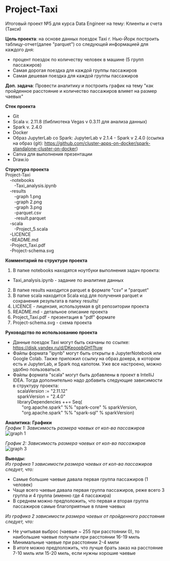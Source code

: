# Project-Taxi
Итоговый проект №5 для курса Data Engineer на тему: Клиенты и счета (Такси)

**Цель проекта**: на основе данных поездок Taxi г. Нью-Йорк построить таблицу-отчет(далее "parquet") со следующей информацией для каждого дня:
 * процент поездок по количеству человек в машине (5 групп пассажиров)
 * Самая дорогая поездка для каждой группы пассажиров
 * Самая дешевая поездка для каждой группы пассажиров

**Доп. задача**: Провести аналитику и построить график на тему "как пройденное расстояние и количество пассажиров влияет на размер чаевых"

**Стек проекта**
 * Git
 * Scala v. 2.11.8 (библиотека Vegas v 0.3.11 для анализа данных)
 * Spark v. 2.4.0
 * Docker
 * Образ JupyterLab со Spark: JupyterLab v 2.1.4 - Spark v 2.4.0 (ссылка на образ (git): https://github.com/cluster-apps-on-docker/spark-standalone-cluster-on-docker)
 * Canva для выполнения презентации
 * Draw.io

**Структура проекта** <br>
Project-Taxi<br>
&emsp;-notebooks <br>
&emsp;&emsp;-Taxi_analysis.ipynb <br>
&emsp;-results <br>
&emsp;&emsp;-graph 1.png <br>
&emsp;&emsp;-graph 2.png <br>
&emsp;&emsp;-graph 3.png <br>
&emsp;&emsp;-parquet.csv <br>
&emsp;&emsp;-result.parquet <br>
&emsp;-scala <br>
&emsp;&emsp;-Project_5.scala <br>
&emsp;-LICENCE <br>
&emsp;-README.md <br>
&emsp;-Project_Taxi.pdf <br>
&emsp;-Project-schema.svg <br>

**Комментарий по структуре проекта**
1) В папке notebooks находятся ноутбуки выполнения задач проекта:
 * Taxi_analysis.ipynb - задание по аналитике данных
2) В папке results находится parquet в формате "csv" и "parquet"
3) В папке scala находится Scala код для получения parquet и сохранения результата в папку results/
4) LICENCE - лицензия, используемая в git репозитории проекта
5) README.md - детальное описание проекта
6) Project_Taxi.pdf - презентация в "pdf" формате
7) Project-schema.svg - схема проекта

**Руководство по использованию проекта**
 * Данные поездок Taxi могут быть скачаны по ссылке: https://disk.yandex.ru/d/DKeoopbGH1Ttuw
 * Файлы формата "ipynb" могут быть открыты в JupyterNotebook или Google Colab. Также приложил ссылку на образ докера, в котором есть и JupyterLab, и Spark под капотом. Уже все настроено, можно удобно пользоваться.
 * Файлы формата "scala" могут быть добавлены в проект в IntelliJ IDEA. Тогда дополнительно надо добавить следующие зависимости в структуру проекта: <br>
&emsp;scalaVersion := "2.11.12" <br>
&emsp;sparkVersion = "2.4.0" <br>
&emsp;libraryDependencies ++= Seq( <br>
&emsp;&emsp;"org.apache.spark" %% "spark-core" % sparkVersion, <br>
&emsp;&emsp;"org.apache.spark" %% "spark-sql" % sparkVersion)

**Аналитика: Графики** <br>
*График 1: Зависимость размера чаевых от кол-ва пассажиров*
![graph 1](https://user-images.githubusercontent.com/62721453/209213440-4d94b18c-4d91-4e5f-9ebe-0d7d4fabd94f.png)

*График 2: Зависимость размера чаевых от кол-ва пассажиров*
![graph 3](https://user-images.githubusercontent.com/62721453/209213497-67d0028e-a5ea-461e-963f-31933fb9397e.png)

**Выводы:** <br>
*Из графика 1 зависимости размера чаевых от кол-ва пассажиров следует, что:*

 * Самые большие чаевые давала первая группа пассажиров (1 человек)
 * Чаще всего чаевые давала первая группа пассажиров, реже всего 3 группа и 4 группа (именно где 4 пассажира)
 * В среднем можно предположить, что первая и вторая группа пассажиров самые благоприятные в плане чаевых

*Из графика 2 зависимости размера чаевых от пройденного расстояния следует, что:*
 * Не учитывая выброс (чаевые ~ 255 при расстоянии 0), то наибольшие чаевые получали при расстоянии 16-19 миль
 * Минимальные чаевые при расстоянии 2-4 мили
 * В итоге можно предположить, что лучше брать заказ на расстояние 7-10 миль или 15-20 миль, если нужны хорошие чаевые
